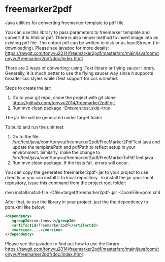 # freemarker2pdf
Java utilities for converting freemarker template to pdf file.

You can use this library to pass parameters to freemarker template and convert it to html or pdf. There is also helper method to insert image into an existing pdf file. The output pdf can be written to disk or as InputStream (for downloading). Please see javadoc for more details: https://rawgit.com/tonyvu2014/freemarker2pdf/master/src/main/java/com/tonyvu/freemarker2pdf/doc/index.html

There are 2 ways of converting: using iText library or flying saucer library. Generally, it is much better to use the flying saucer way since it supports broader css styles while iText support for css is limited.

Steps to create the jar:

   1. Go to your git repo, clone the project with git clone https://github.com/tonyvu2014/freemarker2pdf.git
   2. Run mvn clean package -Dmaven.test.skip=true

   The jar file will be generated under target folder
   
To build and run the unit test: 

   1. Go to the file /src/test/java/com/tonyvu/freemarker2pdf/FreeMarker2PdfTest.java and update the templatePath and pdfPath to reflect setup in your environment.
   Similarly, make the change to /src/test/java/com/tonyvu/freemarker2pdf/FreeMarkerToPdfTest.java
   2. Run mvn clean package. If the tests fail, errors will occur.

You can copy the generated freemarker2pdf-<version>.jar to your project to use directly or you can install it to local repository. To install the jar your local repository, issue this command from the project root folder:

   mvn install:install-file -Dfile=target/freemarker2pdf-<version>.jar -DpomFile=pom.xml
   
After that, to use the library in your project, just the the dependency to pom.xml like below:
   
   ```xml
   <dependency>
      <groupId>com.tonyvu</groupId>
      <artifactid>freemarker2pdf</artifactId>
      <version>....</version>
   </dependency>
   ```
Please see the javadoc to find out how to use the library:
https://rawgit.com/tonyvu2014/freemarker2pdf/master/src/main/java/com/tonyvu/freemarker2pdf/doc/index.html
   

